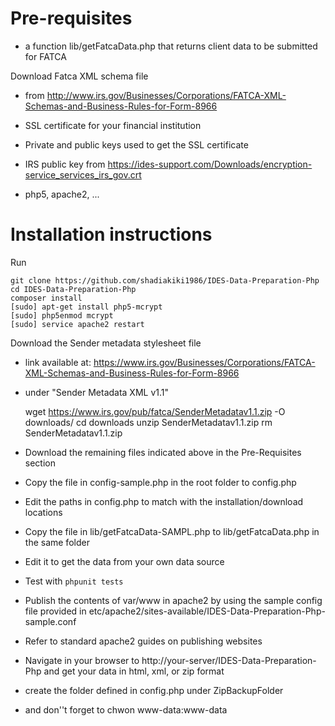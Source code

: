 # Pre-requisites
* a function lib/getFatcaData.php that returns client data to be submitted for FATCA

Download Fatca XML schema file
* from http://www.irs.gov/Businesses/Corporations/FATCA-XML-Schemas-and-Business-Rules-for-Form-8966

* SSL certificate for your financial institution
* Private and public keys used to get the SSL certificate
* IRS public key from https://ides-support.com/Downloads/encryption-service_services_irs_gov.crt
* php5, apache2, ...

# Installation instructions
Run

    git clone https://github.com/shadiakiki1986/IDES-Data-Preparation-Php
    cd IDES-Data-Preparation-Php
    composer install
    [sudo] apt-get install php5-mcrypt
    [sudo] php5enmod mcrypt
    [sudo] service apache2 restart

Download the Sender metadata stylesheet file
* link available at: https://www.irs.gov/Businesses/Corporations/FATCA-XML-Schemas-and-Business-Rules-for-Form-8966
* under "Sender Metadata XML v1.1"

    wget https://www.irs.gov/pub/fatca/SenderMetadatav1.1.zip -O downloads/
    cd downloads
    unzip SenderMetadatav1.1.zip 
    rm SenderMetadatav1.1.zip 

* Download the remaining files indicated above in the Pre-Requisites section
* Copy the file in config-sample.php in the root folder to config.php
* Edit the paths in config.php to match with the installation/download locations
* Copy the file in lib/getFatcaData-SAMPL.php to lib/getFatcaData.php in the same folder
* Edit it to get the data from your own data source
* Test with `phpunit tests`

* Publish the contents of var/www in apache2 by using the sample config file provided in etc/apache2/sites-available/IDES-Data-Preparation-Php-sample.conf
 * Refer to standard apache2 guides on publishing websites
* Navigate in your browser to http://your-server/IDES-Data-Preparation-Php and get your data in html, xml, or zip format
* create the folder defined in config.php under ZipBackupFolder
 * and don''t forget to chwon www-data:www-data

